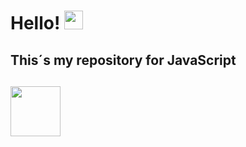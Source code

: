 <h1>Hello!  </a><img src="https://emoji.discadia.com/emojis/92c0241e-f8ae-47c6-9b1c-49aab7d9d541.GIF" width="30"> </h1>
<h2>  This´s my repository for JavaScript <h2>
<img class="img" src="https://upload.wikimedia.org/wikipedia/commons/6/6a/JavaScript-logo.png" width="80px" align-items="center" justify-content="center">
